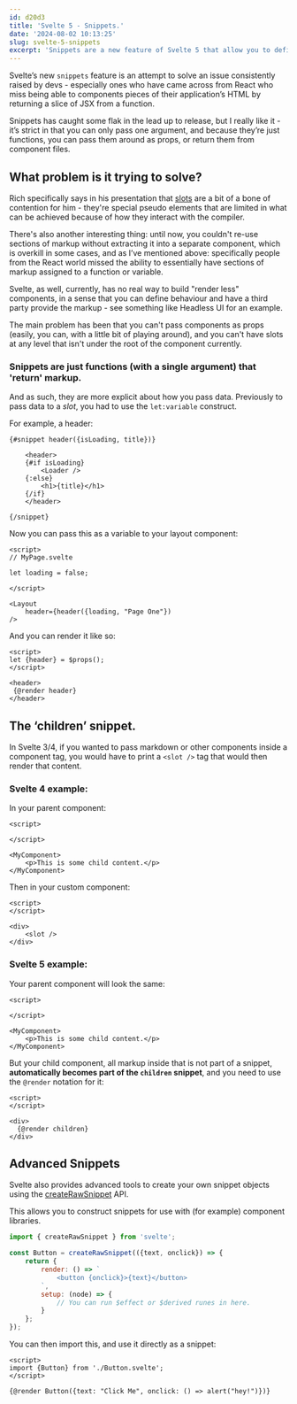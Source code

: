 ```yaml
---
id: d20d3
title: 'Svelte 5 - Snippets.'
date: '2024-08-02 10:13:25'
slug: svelte-5-snippets
excerpt: 'Snippets are a new feature of Svelte 5 that allow you to define re-usable chunks of markup that can be passed around as state and props, and rendered when needed.'
---
```


Svelte’s new `snippets` feature is an attempt to solve an issue consistently raised by devs - especially ones who have came across from React who miss being able to components pieces of their application’s HTML by returning a slice of JSX from a function.

Snippets has caught some flak in the lead up to release, but I really like it - it’s strict in that you can only pass one argument, and because they’re just functions, you can pass them around as props, or return them from component files.

## What problem is it trying to solve?

Rich specifically says in his presentation that [slots](https://svelte.dev/docs/special-elements) are a bit of a bone of contention for him - they're special pseudo elements that are limited in what can be achieved because of how they interact with the compiler.

There's also another interesting thing: until now, you couldn't re-use sections of markup without extracting it into a separate component, which is overkill in some cases, and as I’ve mentioned above: specifically people from the React world missed the ability to essentially have sections of markup assigned to a function or variable.

Svelte, as well, currently, has no real way to build "render less" components, in a sense that you can define behaviour and have a third party provide the markup - see something like Headless UI for an example.

The main problem has been that you can't pass components as props (easily, you can, with a little bit of playing around), and you can't have slots at any level that isn't under the root of the component currently.

### Snippets are just functions (with a single argument) that 'return' markup.

And as such, they are more explicit about how you pass data. Previously to pass data to a _slot_, you had to use the `let:variable` construct.

For example, a header:

```svelte
{#snippet header({isLoading, title})}

	<header>
    {#if isLoading}
    	<Loader />
    {:else}
    	<h1>{title}</h1>
    {/if}
    </header>

{/snippet}
```

Now you can pass this as a variable to your layout component:

```svelte
<script>
// MyPage.svelte

let loading = false;

</script>

<Layout
	header={header({loading, "Page One"})
/>
```

And you can render it like so:

```svelte
<script>
let {header} = $props();
</script>

<header>
 {@render header}
</header>
```

## The ‘children’ snippet.

In Svelte 3/4, if you wanted to pass markdown or other components inside a component tag, you would have to print a `<slot />` tag that would then render that content.

### Svelte 4 example:

In your parent component:

```svelte
<script>

</script>

<MyComponent>
	<p>This is some child content.</p>
</MyComponent>
```

Then in your custom component:

```svelte
<script>
</script>

<div>
	<slot />
</div>
```


### Svelte 5 example:

Your parent component will look the same:

```svelte
<script>

</script>

<MyComponent>
	<p>This is some child content.</p>
</MyComponent>
```

But your child component, all markup inside that is not part of a snippet, __automatically becomes part of the `children` snippet__, and you need to use the `@render` notation for it:

```svelte
<script>
</script>

<div>
  {@render children}
</div>
```


## Advanced Snippets

Svelte also provides advanced tools to create your own snippet objects using the [createRawSnippet](https://svelte-5-preview.vercel.app/docs/imports#svelte-createrawsnippet) API.

This allows you to construct snippets for use with (for example) component libraries.

```javascript
import { createRawSnippet } from 'svelte';

const Button = createRawSnippet(({text, onclick}) => {
	return {
		render: () => `
			<button {onclick}>{text}</button>
		`,
		setup: (node) => {
			// You can run $effect or $derived runes in here.
		}
	};
});
```

You can then import this, and use it directly as a snippet:

```svelte
<script>
import {Button} from './Button.svelte';
</script>

{@render Button({text: "Click Me", onclick: () => alert("hey!")})}
```